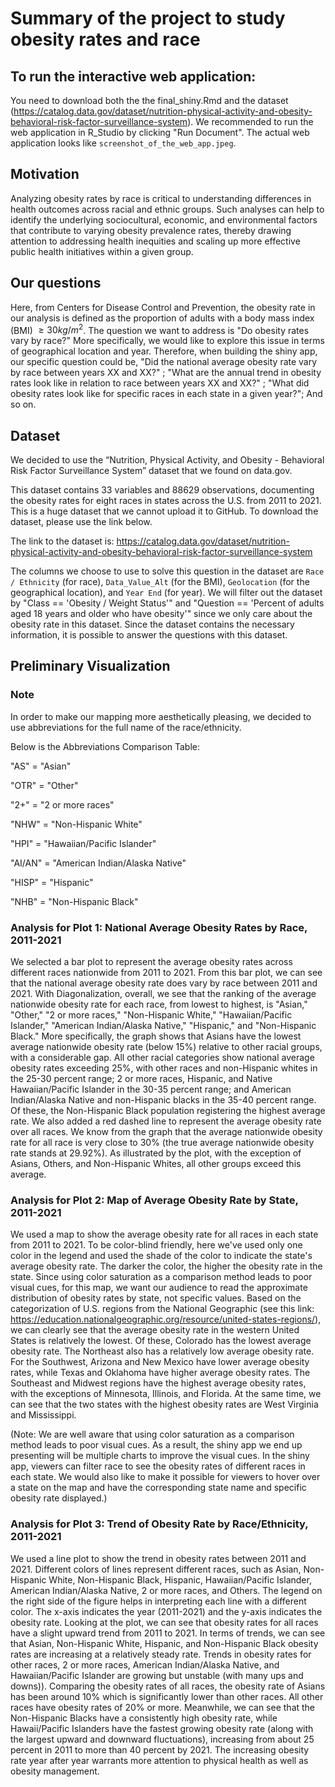 # Summary of the project to study obesity rates and race

## To run the interactive web application:
You need to download both the the final_shiny.Rmd and the dataset (https://catalog.data.gov/dataset/nutrition-physical-activity-and-obesity-behavioral-risk-factor-surveillance-system).
We recommended to run the web application in R_Studio by clicking "Run Document".
The actual web application looks like `screenshot_of_the_web_app.jpeg`.

## Motivation
Analyzing obesity rates by race is critical to understanding differences in health outcomes across racial and ethnic groups. 
Such analyses can help to identify the underlying sociocultural, economic, and environmental factors that contribute to varying
obesity prevalence rates, thereby drawing attention to addressing health inequities and scaling up more effective public health
initiatives within a given group.

## Our questions
Here, from Centers for Disease Control and Prevention, the obesity rate in our analysis is defined as the proportion 
of adults with a body mass index (BMI) $\geq 30 kg/m^2$.
The question we want to address is "Do obesity rates vary by race?" More specifically, we would like to explore this issue 
in terms of geographical location and year. Therefore, when building the shiny app, our specific question could be, 
"Did the national average obesity rate vary by race between years XX and XX?" ; 
"What are the annual trend in obesity rates look like in relation to race between years XX and XX?" ; 
"What did obesity rates look like for specific races in each state in a given year?"; And so on. 

## Dataset
We decided to use the “Nutrition, Physical Activity, and Obesity - Behavioral Risk Factor 
Surveillance System” dataset that we found on data.gov. 

This dataset contains 33 variables and 88629 observations, documenting the obesity rates for eight races in states across the U.S. from 2011 to 2021.
This is a huge dataset that we cannot upload it to GitHub. To download the dataset, please use the link below. 

The link to the dataset is: https://catalog.data.gov/dataset/nutrition-physical-activity-and-obesity-behavioral-risk-factor-surveillance-system

The columns we choose to use to solve this question in the dataset are `Race / Ethnicity`
(for race), `Data_Value_Alt` (for the BMI), `Geolocation` (for the geographical location), and `Year End` (for year). We will filter out
the dataset by "Class == 'Obesity / Weight Status'" and "Question == 'Percent of adults aged 18 years and older who have obesity'"
since we only care about the obesity rate in this dataset. Since the dataset contains the
necessary information, it is possible to answer the questions with this dataset. 

## Preliminary Visualization

### Note
In order to make our mapping more aesthetically pleasing, we decided to use abbreviations for the full name of the race/ethnicity.

Below is the Abbreviations Comparison Table:

"AS" = "Asian" 

"OTR" = "Other" 

"2+" = "2 or more races" 

"NHW" = "Non-Hispanic White"

"HPI" = "Hawaiian/Pacific Islander" 

"AI/AN" = "American Indian/Alaska Native" 

"HISP" = "Hispanic" 

"NHB" = "Non-Hispanic Black"



### Analysis for Plot 1: National Average Obesity Rates by Race, 2011-2021

We selected a bar plot to represent the average obesity rates across different races nationwide from 2011 to 2021. From this bar plot, we can see that the national average obesity rate does vary by race between 2011 and 2021. With Diagonalization, overall, we see that the ranking of the average nationwide obesity rate for each race, from lowest to highest, is "Asian," "Other," "2 or more races," "Non-Hispanic White," "Hawaiian/Pacific Islander," "American Indian/Alaska Native," "Hispanic," and "Non-Hispanic Black." More specifically, the graph shows that Asians have the lowest average nationwide obesity rate (below 15%) relative to other racial groups, with a considerable gap. All other racial categories show national average obesity rates exceeding 25%, with other races and non-Hispanic whites in the 25-30 percent range; 2 or more races, Hispanic, and Native Hawaiian/Pacific Islander in the 30-35 percent range; and American Indian/Alaska Native and non-Hispanic blacks in the 35-40 percent range. Of these, the Non-Hispanic Black population registering the highest average rate. We also added a red dashed line to represent the average obesity rate over all races. We know from the graph that the average nationwide obesity rate for all race is very close to 30% (the true average nationwide obesity rate stands at 29.92%). As illustrated by the plot, with the exception of Asians, Others, and Non-Hispanic Whites, all other groups exceed this average.

### Analysis for Plot 2: Map of Average Obesity Rate by State, 2011-2021
We used a map to show the average obesity rate for all races in each state from 2011 to 2021. To be color-blind friendly, here we've used only one color in the legend and used the shade of the color to indicate the state's average obesity rate. The darker the color, the higher the obesity rate in the state. Since using color saturation as a comparison method leads to poor visual cues, for this map, we want our audience to read the approximate distribution of obesity rates by state, not specific values. Based on the categorization of U.S. regions from the National Geographic (see this link: https://education.nationalgeographic.org/resource/united-states-regions/), we can clearly see that the average obesity rate in the western United States is relatively the lowest. Of these, Colorado has the lowest average obesity rate. The Northeast also has a relatively low average obesity rate. For the Southwest, Arizona and New Mexico have lower average obesity rates, while Texas and Oklahoma have higher average obesity rates. The Southeast and Midwest regions have the highest average obesity rates, with the exceptions of Minnesota, Illinois, and Florida. At the same time, we can see that the two states with the highest obesity rates are West Virginia and Mississippi. 

(Note: We are well aware that using color saturation as a comparison method leads to poor visual cues. As a result, the shiny app we end up presenting will be multiple charts to improve the visual cues. In the shiny app, viewers can filter race to see the obesity rates of different races in each state. We would also like to make it possible for viewers to hover over a state on the map and have the corresponding state name and specific obesity rate displayed.)

### Analysis for Plot 3: Trend of Obesity Rate by Race/Ethnicity, 2011-2021
We used a line plot to show the trend in obesity rates between 2011 and 2021. Different colors of lines represent different races, such as Asian, Non-Hispanic White, Non-Hispanic Black, Hispanic, Hawaiian/Pacific Islander, American Indian/Alaska Native, 2 or more races, and Others. The legend on the right side of the figure helps in interpreting each line with a different color. The x-axis indicates the year (2011-2021) and the y-axis indicates the obesity rate. 
Looking at the plot, we can see that obesity rates for all races have a slight upward trend from 2011 to 2021. In terms of trends, we can see that Asian, Non-Hispanic White, Hispanic, and Non-Hispanic Black obesity rates are increasing at a relatively steady rate. Trends in obesity rates for other races, 2 or more races, American Indian/Alaska Native, and Hawaiian/Pacific Islander are growing but unstable (with many ups and downs)). Comparing the obesity rates of all races, the obesity rate of Asians has been around 10% which is significantly lower than other races. All other races have obesity rates of 20% or more. Meanwhile, we can see that the Non-Hispanic Blacks have a consistently high obesity rate, while Hawaii/Pacific Islanders have the fastest growing obesity rate (along with the largest upward and downward fluctuations), increasing from about 25 percent in 2011 to more than 40 percent by 2021. The increasing obesity rate year after year warrants more attention to physical health as well as obesity management.


